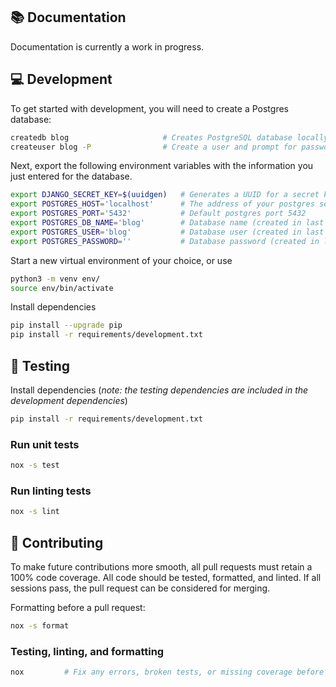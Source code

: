 ## 📚 Documentation

Documentation is currently a work in progress.

## 💻 Development

To get started with development, you will need to create a Postgres database:
```bash
createdb blog                     # Creates PostgreSQL database locally
createuser blog -P                # Create a user and prompt for password
```

Next, export the following environment variables with the information you just entered for the database.

```bash
export DJANGO_SECRET_KEY=$(uuidgen)   # Generates a UUID for a secret key
export POSTGRES_HOST='localhost'      # The address of your postgres server
export POSTGRES_PORT='5432'           # Default postgres port 5432
export POSTGRES_DB_NAME='blog'        # Database name (created in last step)
export POSTGRES_USER='blog'           # Database user (created in last step)
export POSTGRES_PASSWORD=''           # Database password (created in last step)
```

Start a new virtual environment of your choice, or use
```bash
python3 -m venv env/
source env/bin/activate
```

Install dependencies
```bash
pip install --upgrade pip
pip install -r requirements/development.txt
```

## 🧪 Testing

Install dependencies (_note: the testing dependencies are included in the development dependencies_)
```bash
pip install -r requirements/development.txt
```

### Run unit tests
```bash
nox -s test
```

### Run linting tests
```bash
nox -s lint
```

## 🤝 Contributing

To make future contributions more smooth, all pull requests must retain a 100% code coverage. All code should be tested, formatted, and linted. If all sessions pass, the pull request can be considered for merging.

Formatting before a pull request:
```bash
nox -s format
```

### Testing, linting, and formatting
```bash
nox         # Fix any errors, broken tests, or missing coverage before submitting a PR
```
